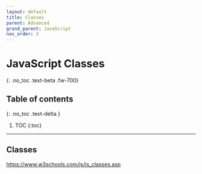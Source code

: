 ```yaml
---
layout: default
title: Classes
parent: Advanced
grand_parent: JavaScript
nav_order: 3
---
```


# JavaScript Classes
{: .no_toc .text-beta .fw-700}

## Table of contents
{: .no_toc .text-delta }

1. TOC
{:toc}

---

## Classes

https://www.w3schools.com/js/js_classes.asp
